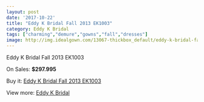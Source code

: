 ```yaml
---
layout: post
date: '2017-10-22'
title: "Eddy K Bridal Fall 2013 EK1003"
category: Eddy K Bridal
tags: ["charming","demure","gowns","fall","dresses"]
image: http://img.idealgown.com/13067-thickbox_default/eddy-k-bridal-fall-2013-ek1003.jpg
---
```

Eddy K Bridal Fall 2013 EK1003

On Sales: **$297.995**
<a href="https://www.idealgown.com/en/eddy-k-bridal/5242-eddy-k-bridal-fall-2013-ek1003.html"><amp-img layout="responsive" width="600" height="600" src="//img.idealgown.com/13067-thickbox_default/eddy-k-bridal-fall-2013-ek1003.jpg" alt="Eddy K Bridal Fall 2013 EK1003 0" /></a>
<a href="https://www.idealgown.com/en/eddy-k-bridal/5242-eddy-k-bridal-fall-2013-ek1003.html"><amp-img layout="responsive" width="600" height="600" src="//img.idealgown.com/13068-thickbox_default/eddy-k-bridal-fall-2013-ek1003.jpg" alt="Eddy K Bridal Fall 2013 EK1003 1" /></a>

Buy it: [Eddy K Bridal Fall 2013 EK1003](https://www.idealgown.com/en/eddy-k-bridal/5242-eddy-k-bridal-fall-2013-ek1003.html "Eddy K Bridal Fall 2013 EK1003")

View more: [Eddy K Bridal](https://www.idealgown.com/en/72-eddy-k-bridal "Eddy K Bridal")